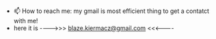 - 📫 How to reach me: my gmail is most efficient thing to get a contatct with me! 
-    here it is ---->>> blaze.kiermacz@gmail.com <<<----

<!---
Blazekie/Blazekie is a ✨ special ✨ repository because its `README.md` (this file) appears on your GitHub profile.
You can click the Preview link to take a look at your changes.
--->
